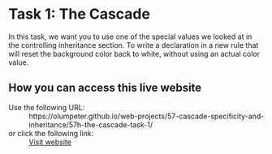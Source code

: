 # Task 1: The Cascade

In this task, we want you to use one of the special values we looked at in the controlling inheritance section. To write a declaration in a new rule that will reset the background color back to white, without using an actual color value.

## How you can access this live website

<dl>
  Use the following URL:
  <dd>
    https://olumpeter.github.io/web-projects/57-cascade-specificity-and-inheritance/57h-the-cascade-task-1/
  </dd>
  or click the following link:
  <dd>
    <a href="https://olumpeter.github.io/web-projects/57-cascade-specificity-and-inheritance/57h-the-cascade-task-1/">Visit website</a>
  </dd>
</dl>
